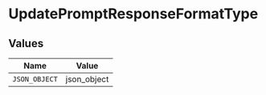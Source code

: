 # UpdatePromptResponseFormatType


## Values

| Name          | Value         |
| ------------- | ------------- |
| `JSON_OBJECT` | json_object   |